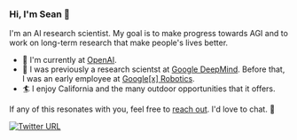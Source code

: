 ### Hi, I'm Sean 👋

I'm an AI research scientist. My goal is to make progress towards AGI and to work on long-term research that make people's lives better.

- 🧠 I'm currently at [OpenAI](https://www.openai.com/).
- 🤖 I was previously a research scientst at [Google DeepMind](https://deepmind.google/). Before that, I was an early employee at [Google\[x\] Robotics](https://x.company/projects/everyday-robots/).
- 🏄 I enjoy California and the many outdoor opportunities that it offers.

If any of this resonates with you, feel free to [reach out](mailto:sean@kirmani.ai). I'd love to chat. 🙂

[![Twitter URL](https://img.shields.io/twitter/url.svg?label=Follow%20%40SeanKirmani&style=social&url=https%3A%2F%2Ftwitter.com%2FSeanKirmani)](https://twitter.com/SeanKirmani)
